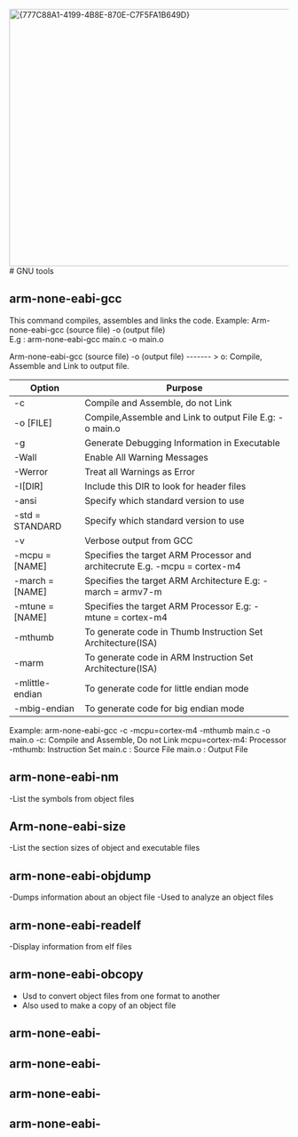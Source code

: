 <img width="1739" height="463" alt="{777C88A1-4199-4B8E-870E-C7F5FA1B649D}" src="https://github.com/user-attachments/assets/6067c8f5-15c5-4346-bb67-50d13c752ccd" /># GNU tools

## arm-none-eabi-gcc
This command compiles, assembles and links the code.
Example:
Arm-none-eabi-gcc (source file) -o (output file) 	           
E.g : arm-none-eabi-gcc main.c -o main.o		              

Arm-none-eabi-gcc (source file) -o (output file)  ------- > o: Compile, Assemble and Link to output file.



|        Option      |                                   Purpose                                          |
|-------------------|------------------------------------------------------------------------------------|
|-c	                 | Compile and Assemble, do not Link                                                  |
|-o [FILE]	         | Compile,Assemble and Link to output File E.g: -o main.o                            |
|-g                  | Generate Debugging Information in Executable                                       |
|-Wall	             | Enable All Warning Messages                                                        |
|-Werror	           | Treat all Warnings as Error                                                        |
|-I[DIR]	           | Include this DIR to look for header files                                          |
|-ansi               | Specify which standard version to use                                              |
|-std = STANDARD	   | Specify which standard version to use                                              |
|-v	                 | Verbose output from GCC                                                            |
|-mcpu = [NAME]      | Specifies the target ARM Processor and architecrute E.g. -mcpu = cortex-m4         |
|-march = [NAME]	   | Specifies the target ARM Architecture E.g: -march = armv7-m                        |
|-mtune = [NAME]	   | Specifies the target ARM Processor E.g: -mtune = cortex-m4                         |
|-mthumb	           | To generate code in Thumb Instruction Set Architecture(ISA)                        |
|-marm	             | To generate code in ARM Instruction Set Architecture(ISA)                          |
|-mlittle-endian	   | To generate code for little endian mode                                            |
|-mbig-endian	       | To generate code for big endian mode                                               |


Example: arm-none-eabi-gcc -c -mcpu=cortex-m4 -mthumb main.c -o main.o
-c: Compile and Assemble, Do not Link
mcpu=cortex-m4: Processor
-mthumb: Instruction Set
main.c : Source File
main.o : Output File

## arm-none-eabi-nm
-List the symbols from object files

## Arm-none-eabi-size
-List the section sizes of object and executable files

## arm-none-eabi-objdump
-Dumps information about an object file
-Used to analyze an object files

## arm-none-eabi-readelf
-Display information from elf files

## arm-none-eabi-obcopy
- Usd to convert object files from one format to another
- Also used to make a copy of an object file
## arm-none-eabi-


## arm-none-eabi-

## arm-none-eabi-

## arm-none-eabi-


